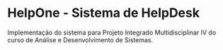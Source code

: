 # HelpOne - Sistema de HelpDesk
Implementação do sistema para Projeto Integrado Multidisciplinar IV do curso de Análise e Desenvolvimento de Sistemas.
